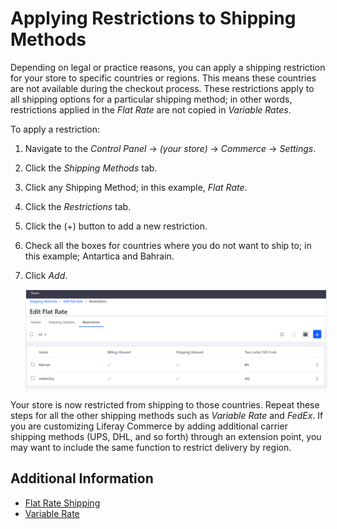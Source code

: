 # Applying Restrictions to Shipping Methods 

Depending on legal or practice reasons, you can apply a shipping restriction for your store to specific countries or regions. This means these countries are not available during the checkout process. These restrictions apply to all shipping options for a particular shipping method; in other words, restrictions applied in the _Flat Rate_ are not copied in _Variable Rates_. 

To apply a restriction:

1. Navigate to the _Control Panel_ → _(your store)_ → _Commerce_ → _Settings_. 
1. Click the _Shipping Methods_ tab.
1. Click any Shipping Method; in this example, _Flat Rate_.
1. Click the _Restrictions_ tab.
1. Click the (+) button to add a new restriction.
1. Check all the boxes for countries where you do not want to ship to; in this example; Antartica and Bahrain.
1. Click _Add_.

    <img src="./images/01.png" width="700px" style="border: #E9EBF0 1px solid;">


Your store is now restricted from shipping to those countries. Repeat these steps for all the other shipping methods such as _Variable Rate_ and _FedEx_. If you are customizing Liferay Commerce by adding additional carrier shipping methods (UPS, DHL, and so forth) through an extension point, you may want to include the same function to restrict delivery by region.

## Additional Information

* [Flat Rate Shipping]()
* [Variable Rate]()